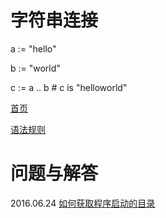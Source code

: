 # 字符串连接

a := "hello"

b := "world"

c := a .. b # c is "helloworld"


[首页](/index)

[语法规则](/wiki)

# 问题与解答

2016.06.24 [如何获取程序启动的目录](/qa/1)
